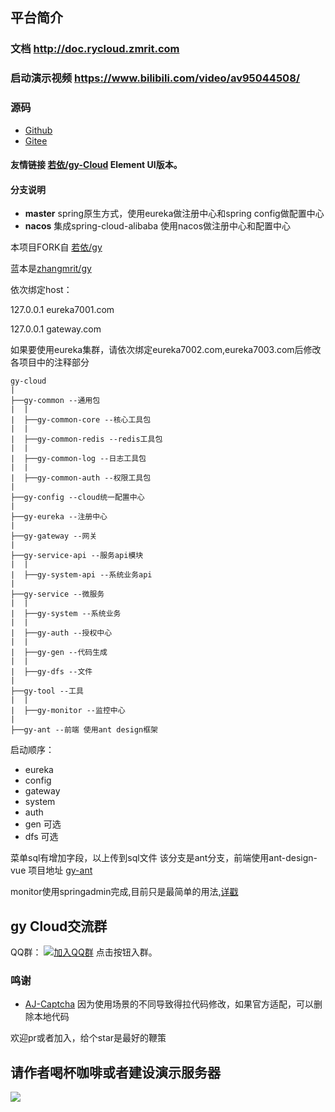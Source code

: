 ## 平台简介

### 文档 http://doc.rycloud.zmrit.com 
### 启动演示视频 https://www.bilibili.com/video/av95044508/

### 源码
- [Github](https://github.com/zhangmrit/gy-cloud)
- [Gitee](https://gitee.com/zhangmrit/gy-cloud)

#### 友情链接 [若依/gy-Cloud](https://gitee.com/y_project/gy-Cloud) Element UI版本。
#### 分支说明

- **master** spring原生方式，使用eureka做注册中心和spring config做配置中心
- **nacos** 集成spring-cloud-alibaba 使用nacos做注册中心和配置中心

本项目FORK自  [若依/gy](https://gitee.com/y_project/gy)

蓝本是[zhangmrit/gy](https://gitee.com/zhangmrit/gy)

依次绑定host：

127.0.0.1 eureka7001.com

127.0.0.1 gateway.com

如果要使用eureka集群，请依次绑定eureka7002.com,eureka7003.com后修改各项目中的注释部分

```
gy-cloud
|
├──gy-common --通用包
|  |
|  ├──gy-common-core --核心工具包
|  |
|  ├──gy-common-redis --redis工具包
|  |
|  ├──gy-common-log --日志工具包
|  |
|  ├──gy-common-auth --权限工具包
|
├──gy-config --cloud统一配置中心
|
├──gy-eureka --注册中心
|
├──gy-gateway --网关
|
├──gy-service-api --服务api模块
|  |
|  ├──gy-system-api --系统业务api
|
├──gy-service --微服务
|  |
|  ├──gy-system --系统业务
|  |
|  ├──gy-auth --授权中心
|  |
|  ├──gy-gen --代码生成
|  |
|  ├──gy-dfs --文件
|
├──gy-tool --工具
|  |
|  ├──gy-monitor --监控中心
|
├──gy-ant --前端 使用ant design框架

```



启动顺序：
- eureka
- config
- gateway
- system
- auth
- gen 可选
- dfs 可选

菜单sql有增加字段，以上传到sql文件
该分支是ant分支，前端使用ant-design-vue 项目地址 [gy-ant](https://gitee.com/zhangmrit/gy-ant)

monitor使用springadmin完成,目前只是最简单的用法,[详戳](http://doc.rycloud.zmrit.com/#/extra?id=%e7%9b%91%e6%8e%a7)

## gy Cloud交流群

QQ群：  [![加入QQ群](https://img.shields.io/badge/755109875-blue.svg)](https://jq.qq.com/?_wv=1027&k=5JGXHPD)  点击按钮入群。

### 鸣谢
- [AJ-Captcha](https://gitee.com/anji-plus/captcha) 因为使用场景的不同导致得拉代码修改，如果官方适配，可以删除本地代码

欢迎pr或者加入，给个star是最好的鞭策

##  请作者喝杯咖啡或者建设演示服务器


![](http://upload.ouliu.net/i/20191021180958e1ek5.png)